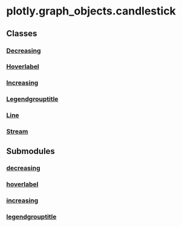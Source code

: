 # plotly.graph_objects.candlestick

## Classes

### [Decreasing](Decreasing.md)

### [Hoverlabel](Hoverlabel.md)

### [Increasing](Increasing.md)

### [Legendgrouptitle](Legendgrouptitle.md)

### [Line](Line.md)

### [Stream](Stream.md)


## Submodules

### [decreasing](decreasing-package/index.md)

### [hoverlabel](hoverlabel-package/index.md)

### [increasing](increasing-package/index.md)

### [legendgrouptitle](legendgrouptitle-package/index.md)


